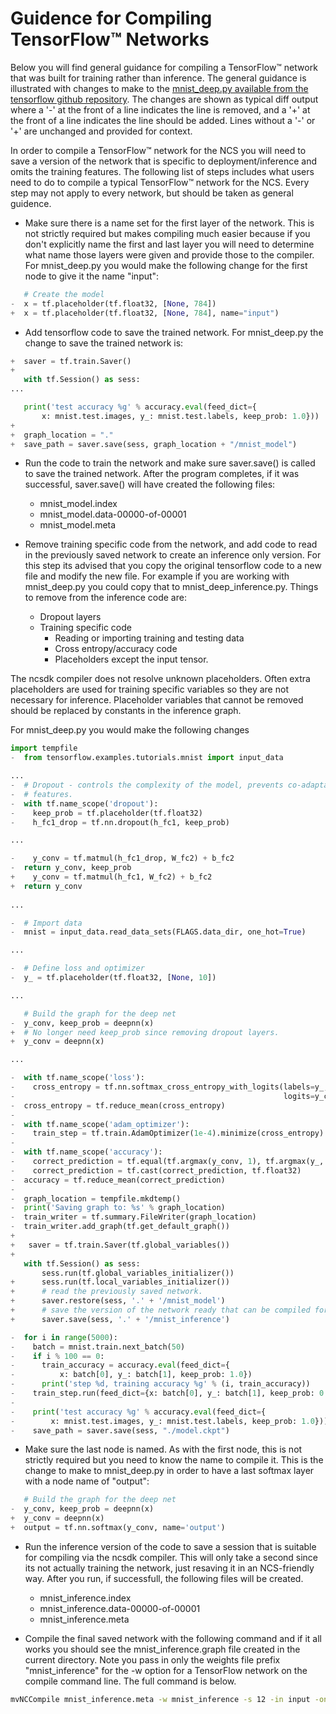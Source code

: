 # Guidence for Compiling TensorFlow™ Networks
Below you will find general guidance for compiling a TensorFlow™ network that was built for training rather than inference.  The general guidance is illustrated with changes to make to the [mnist_deep.py available from the tensorflow github repository](https://github.com/tensorflow/tensorflow/blob/r1.4/tensorflow/examples/tutorials/mnist/mnist_deep.py).  The changes are shown as typical diff output where a '-' at the front of a line indicates the line is removed, and a '+' at the front of a line indicates the line should be added.  Lines without a '-' or '+' are unchanged and provided for context.

In order to compile a TensorFlow™ network for the NCS you will need to save a version of the network that is specific to deployment/inference and omits the training features.  The following list of steps includes what users need to do to compile a typical TensorFlow™ network for the NCS.  Every step may not apply to every network, but should be taken as general guidence.


- Make sure there is a name set for the first layer of the network.  This is not strictly required but makes compiling much easier because if you don't explicitly name the first and last layer you will need to determine what name those layers were given and provide those to the compiler.  For mnist_deep.py you would make the following change for the first node to give it the name "input":

```python
   # Create the model
-  x = tf.placeholder(tf.float32, [None, 784])
+  x = tf.placeholder(tf.float32, [None, 784], name="input")
```

- Add tensorflow code to save the trained network.  For mnist_deep.py the change to save the trained network is:

```python
+  saver = tf.train.Saver()
+
   with tf.Session() as sess:
...

   print('test accuracy %g' % accuracy.eval(feed_dict={
       x: mnist.test.images, y_: mnist.test.labels, keep_prob: 1.0}))
+
+  graph_location = "."
+  save_path = saver.save(sess, graph_location + "/mnist_model")
```

- Run the code to train the network and make sure saver.save() is called to save the trained network.  After the program completes, if it was successful, saver.save() will have created the following files:
  - mnist_model.index
  - mnist_model.data-00000-of-00001
  - mnist_model.meta

- Remove training specific code from the network, and add code to read in the previously saved network to create an inference only version.  For this step its advised that you copy the original tensorflow code to a new file and modify the new file.  For example if you are working with mnist_deep.py you could copy that to mnist_deep_inference.py.  Things to remove from the inference code are:
  - Dropout layers
  - Training specific code 
    - Reading or importing training and testing data
    - Cross entropy/accuracy code
    - Placeholders except the input tensor.

The ncsdk compiler does not resolve unknown placeholders.  Often extra placeholders are used for training specific variables so they are not necessary for inference.  Placeholder variables that cannot be removed should be replaced by constants in the inference graph.
    

For mnist_deep.py you would make the following changes

```python
import tempfile 
-  from tensorflow.examples.tutorials.mnist import input_data

...
-  # Dropout - controls the complexity of the model, prevents co-adaptation of
-  # features.
-  with tf.name_scope('dropout'):
-    keep_prob = tf.placeholder(tf.float32)
-    h_fc1_drop = tf.nn.dropout(h_fc1, keep_prob)

...

-    y_conv = tf.matmul(h_fc1_drop, W_fc2) + b_fc2
-  return y_conv, keep_prob
+    y_conv = tf.matmul(h_fc1, W_fc2) + b_fc2
+  return y_conv
  
...

-  # Import data
-  mnist = input_data.read_data_sets(FLAGS.data_dir, one_hot=True)

...

-  # Define loss and optimizer
-  y_ = tf.placeholder(tf.float32, [None, 10])

...

   # Build the graph for the deep net
-  y_conv, keep_prob = deepnn(x)
+  # No longer need keep_prob since removing dropout layers.
+  y_conv = deepnn(x)

...

-  with tf.name_scope('loss'):
-    cross_entropy = tf.nn.softmax_cross_entropy_with_logits(labels=y_,
-                                                            logits=y_conv)
-  cross_entropy = tf.reduce_mean(cross_entropy)
-  
-  with tf.name_scope('adam_optimizer'):
-    train_step = tf.train.AdamOptimizer(1e-4).minimize(cross_entropy)
-  
-  with tf.name_scope('accuracy'):
-    correct_prediction = tf.equal(tf.argmax(y_conv, 1), tf.argmax(y_, 1))
-    correct_prediction = tf.cast(correct_prediction, tf.float32)
-  accuracy = tf.reduce_mean(correct_prediction)
-
-  graph_location = tempfile.mkdtemp()
-  print('Saving graph to: %s' % graph_location)
-  train_writer = tf.summary.FileWriter(graph_location)
-  train_writer.add_graph(tf.get_default_graph())
+  
+   saver = tf.train.Saver(tf.global_variables())
+
   with tf.Session() as sess:
       sess.run(tf.global_variables_initializer())
+      sess.run(tf.local_variables_initializer())
+      # read the previously saved network.
+      saver.restore(sess, '.' + '/mnist_model')
+      # save the version of the network ready that can be compiled for NCS
+      saver.save(sess, '.' + '/mnist_inference')

-  for i in range(5000):
-    batch = mnist.train.next_batch(50)
-    if i % 100 == 0:
-      train_accuracy = accuracy.eval(feed_dict={
-          x: batch[0], y_: batch[1], keep_prob: 1.0})
-      print('step %d, training accuracy %g' % (i, train_accuracy))
-    train_step.run(feed_dict={x: batch[0], y_: batch[1], keep_prob: 0.5})
-    
-    print('test accuracy %g' % accuracy.eval(feed_dict={
-        x: mnist.test.images, y_: mnist.test.labels, keep_prob: 1.0}))
-    save_path = saver.save(sess, "./model.ckpt")
```

- Make sure the last node is named.  As with the first node, this is not strictly required but you need to know the name to compile it.  This is the change to make to mnist_deep.py in order to have a last softmax layer with a node name of "output":

```python
   # Build the graph for the deep net
-  y_conv, keep_prob = deepnn(x)
+  y_conv = deepnn(x)
+  output = tf.nn.softmax(y_conv, name='output')
```

- Run the inference version of the code to save a session that is suitable for compiling via the ncsdk compiler.  This will only take a second since its not actually training the network, just resaving it in an NCS-friendly way.  After you run, if successfull, the following files will be created.
  - mnist_inference.index
  - mnist_inference.data-00000-of-00001
  - mnist_inference.meta

- Compile the final saved network with the following command and if it all works you should see the mnist_inference.graph file created in the current directory.  Note you pass in only the weights file prefix "mnist_inference" for the -w option for a TensorFlow network on the compile command line.  The full command is below.

```bash
mvNCCompile mnist_inference.meta -w mnist_inference -s 12 -in input -on output -o mnist_inference.graph
```
